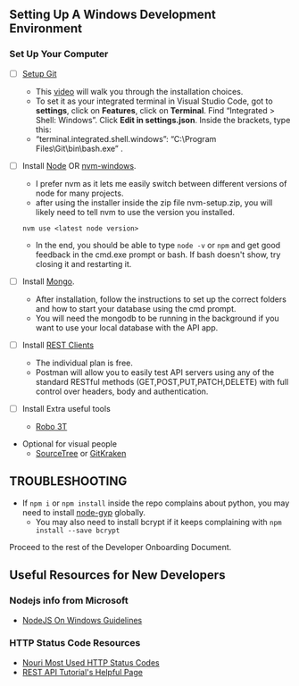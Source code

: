 ## Setting Up A Windows Development Environment


### Set Up Your Computer
- [ ] [Setup Git](gitforwindows.org)  
  * This [video](https://www.youtube.com/watch?v=2j7fD92g-gE) will walk you through the installation choices.  
  * To set it as your integrated terminal in Visual Studio Code, got to **settings**, click on **Features**, click on **Terminal**. Find “Integrated > Shell: Windows”. Click **Edit in settings.json**. Inside the brackets, type this:  
  * “terminal.integrated.shell.windows”: “C:\\Program Files\\Git\\bin\\bash.exe”    .
- [ ] Install [Node](nodejs.org) OR [nvm-windows](https://github.com/coreybutler/nvm-windows).
  * I prefer nvm as it lets me easily switch between different versions of node for many projects.
  * after using the installer inside the zip file nvm-setup.zip, you will likely need to tell nvm to use the version you installed.
  ```
  nvm use <latest node version>
  ```
  * In the end, you should be able to type ``` node -v ``` or ``` npm ``` and get good feedback in the cmd.exe prompt or bash. If bash doesn't show, try closing it and restarting it.
- [ ] Install [Mongo](https://docs.mongodb.com/manual/tutorial/install-mongodb-on-windows/).
  * After installation, follow the instructions to set up the correct folders and how to start your database using the cmd prompt.
  * You will need the mongodb to be running in the background if you want to use your local database with the API app.
- [ ] Install [REST Clients](https://www.getpostman.com/downloads/)  
  * The individual plan is free.
  * Postman will allow you to easily test API servers using any of the standard RESTful methods (GET,POST,PUT,PATCH,DELETE) with full control over headers, body and authentication.


- [ ] Install Extra useful tools
  * [Robo 3T](https://robomongo.org/download)
- Optional for visual people
  * [SourceTree](https://www.sourcetreeapp.com/) or [GitKraken](https://www.gitkraken.com/download)

## TROUBLESHOOTING
- If ``` npm i ``` or ``` npm install ``` inside the repo complains about python, you may need to install [node-gyp](https://github.com/nodejs/node-gyp#on-windows) globally.
  - You may also need to install bcrypt if it keeps complaining with ``` npm install --save bcrypt ```

Proceed to the rest of the Developer Onboarding Document.

## Useful Resources for New Developers

### Nodejs info from Microsoft
  * [NodeJS On Windows Guidelines](https://github.com/Microsoft/nodejs-guidelines)

### HTTP Status Code Resources
  * [Nouri Most Used HTTP Status Codes](https://github.com/nourimeals/documents/tree/master/Getting-Started/05_HTTP_Status_Codes.md)
  * [REST API Tutorial's Helpful Page](https://www.restapitutorial.com/httpstatuscodes.html)